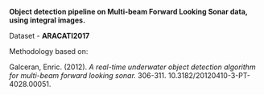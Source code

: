 **Object detection pipeline on Multi-beam Forward Looking Sonar data, using integral images.**


Dataset - **ARACATI2017**


Methodology based on:

Galceran, Enric. (2012). *A real-time underwater object detection algorithm for multi-beam forward looking sonar.* 306-311. 10.3182/20120410-3-PT-4028.00051. 
